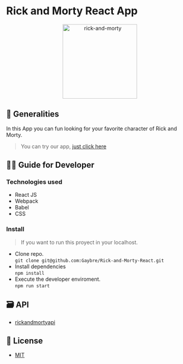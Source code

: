 # Rick and Morty React App

<div align="center">
<img src="https://res.cloudinary.com/starlink/image/upload/v1610772658/RM/R_M_annxgy.jpg" height="200" alt="rick-and-morty">
</div>

## 🧾 Generalities

In this App you can fun looking for your favorite character of Rick and Morty.

> You can try our app, [just click here](https://gaybre.github.io/Rick-and-Morty-React/index.html "just click here")

## 👨‍💻 Guide for Developer

### Technologies used

* React JS
* Webpack
* Babel
* CSS

###  Install

> If you want to run this proyect in your localhost.

* Clone repo.<br /> `git clone git@github.com:Gaybre/Rick-and-Morty-React.git`
* Install dependencies<br /> `npm install`
* Execute the developer enviroment.<br /> `npm run start`

## 🗃 API

* [rickandmortyapi](https://rickandmortyapi.com/documentation")

## 🔑 License

* [MIT](https://es.wikipedia.org/wiki/Licencia_MIT "MIT")
